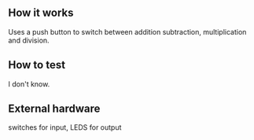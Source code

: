 <!---

This file is used to generate your project datasheet. Please fill in the information below and delete any unused
sections.

You can also include images in this folder and reference them in the markdown. Each image must be less than
512 kb in size, and the combined size of all images must be less than 1 MB.
-->

## How it works

Uses a push button to switch between addition subtraction, multiplication and division.

## How to test

I don't know.

## External hardware

switches for input, LEDS for output